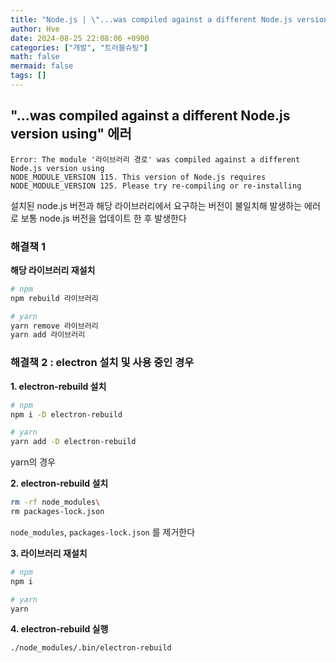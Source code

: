 ```yaml
---
title: "Node.js | \"...was compiled against a different Node.js version using\" 문제"
author: Hve
date: 2024-08-25 22:08:06 +0900
categories: ["개발", "트러블슈팅"]
math: false
mermaid: false
tags: []
---
```


## "...was compiled against a different Node.js version using" 에러

```
Error: The module '라이브러리 경로' was compiled against a different Node.js version using
NODE_MODULE_VERSION 115. This version of Node.js requires
NODE_MODULE_VERSION 125. Please try re-compiling or re-installing
```

설치된 node.js 버전과 해당 라이브러리에서 요구하는 버전이 불일치해 발생하는 에러로 보통 node.js 버전을 업데이트 한 후 발생한다

### 해결책 1

**해당 라이브러리 재설치**

```bash
# npm
npm rebuild 라이브러리

# yarn
yarn remove 라이브러리
yarn add 라이브러리
```

### 해결책 2 : electron 설치 및 사용 중인 경우

**1. electron-rebuild 설치**

```bash
# npm
npm i -D electron-rebuild

# yarn
yarn add -D electron-rebuild
```

yarn의 경우

**2. electron-rebuild 설치**

```bash
rm -rf node_modules\
rm packages-lock.json
```

`node_modules`, `packages-lock.json` 를 제거한다

**3. 라이브러리 재설치**

```bash
# npm
npm i

# yarn
yarn
```

**4. electron-rebuild 실행**

```bash
./node_modules/.bin/electron-rebuild
```

